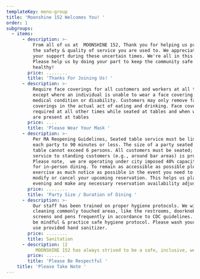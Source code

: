```yaml
---
templateKey: menu-group
title: 'Moonshine 152 Welcomes You! '
order: 1
subgroups:
  - items:
      - description: >-
          From all of us at  MOONSHINE 152, Thank you for helping us provide all
          the safety & quality of service you are used to. We appreciate all
          your support during these uncertain times. We're all in this together!
          Please help us by doing your part to keep the community safe &
          healthy! 
        price: ........
        title: 'Thanks For Joining Us! '
      - description: >-
          Require face coverings for all customers and workers at all times,
          except where an individual is unable to wear a face covering due to
          medical condition or disability. Customers may only remove face
          coverings in the actual act of eating and drinking. Face coverings are
          required at all other times while seated at tables and when waitstaff
          are present at tables
        price: ....
        title: 'Please Wear Your Mask '
      - description: >-
          Per MA Reopening Guidelines, Seated table service must be limited for
          each party to 90 minutes or less. The size of a party seated at a
          table cannot exceed 6 persons. All customers must be seated; eat-in
          service to standing customers (e.g., around bar areas) is prohibited.
          Please note,  we are operating under city imposed 40% capacity limits
          for in-person dining. To remain as accessible as possible please
          exercise as much notice as possible in the event you need to change,
          modify or cancel your upcoming reservation. This helps us plan for the
          evening and make any necessary reservation availability adjustments. 
        price: ........
        title: 'Party Size / Duration of Dining '
      - description: >-
          Our staff has been trained on proper hygiene protocols. We will be
          cleaning commonly touched areas, like the restrooms, doorknobs,
          screens and pens frequently in accordance to CDC guidelines.  Please
          be mindful & practice safe hygiene protocol. Please wash your hands &
          use provided hand sanitizer. 
        price: ........
        title: Sanitation
      - description: |2
           MOONSHINE 152 has always strived to be a safe, inclusive, welcoming environment. We will not tolerate anyone who doesn't abide by these values. Chef Asia appreciates you taking into account that we are a small, neighborhood business working non-stop to be diligent & attentive to any and all evolving protocols & health codes. The Moonshine crew does not make city policy, but we fully intend on following it. . WE REALIZE THIS IS A LOT TO TAKE IN & WE THANK YOU FOR YOUR UNDERSTANDING. 
        price: .......
        title: 'Please Be Respectful '
    title: 'Please Take Note '
---
```


